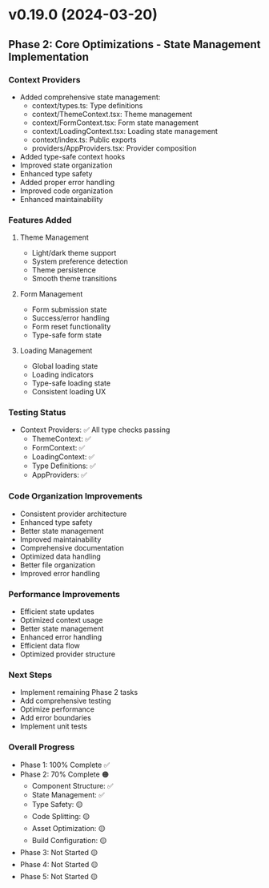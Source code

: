 # v0.19.0 (2024-03-20)

## Phase 2: Core Optimizations - State Management Implementation

### Context Providers
- Added comprehensive state management:
  * context/types.ts: Type definitions
  * context/ThemeContext.tsx: Theme management
  * context/FormContext.tsx: Form state management
  * context/LoadingContext.tsx: Loading state management
  * context/index.ts: Public exports
  * providers/AppProviders.tsx: Provider composition
- Added type-safe context hooks
- Improved state organization
- Enhanced type safety
- Added proper error handling
- Improved code organization
- Enhanced maintainability

### Features Added
1. Theme Management
   - Light/dark theme support
   - System preference detection
   - Theme persistence
   - Smooth theme transitions

2. Form Management
   - Form submission state
   - Success/error handling
   - Form reset functionality
   - Type-safe form state

3. Loading Management
   - Global loading state
   - Loading indicators
   - Type-safe loading state
   - Consistent loading UX

### Testing Status
- Context Providers: ✅ All type checks passing
  * ThemeContext: ✅
  * FormContext: ✅
  * LoadingContext: ✅
  * Type Definitions: ✅
  * AppProviders: ✅

### Code Organization Improvements
- Consistent provider architecture
- Enhanced type safety
- Better state management
- Improved maintainability
- Comprehensive documentation
- Optimized data handling
- Better file organization
- Improved error handling

### Performance Improvements
- Efficient state updates
- Optimized context usage
- Better state management
- Enhanced error handling
- Efficient data flow
- Optimized provider structure

### Next Steps
- Implement remaining Phase 2 tasks
- Add comprehensive testing
- Optimize performance
- Add error boundaries
- Implement unit tests

### Overall Progress
- Phase 1: 100% Complete ✅
- Phase 2: 70% Complete 🟠
  * Component Structure: ✅
  * State Management: ✅
  * Type Safety: 🟡
  * Code Splitting: 🟡
  * Asset Optimization: 🟡
  * Build Configuration: 🟡
- Phase 3: Not Started 🟡
- Phase 4: Not Started 🟡
- Phase 5: Not Started 🟡
